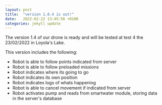 ```yaml
---
layout: post
title:  "version 1.0.4 is out!"
date:   2022-02-22 13:45:56 +0100
categories: jekyll update
---
```


The version 1.4 of our drone is ready and will be tested at test 4 the 23/02/2022 in Loyola's Lake.

This version includes the following:
- Robot is able to follow points indicated from server
- Robot is able to follow preloaded missions
- Robot indicates where its going to go
- Robot indicates its own position
- Robot indicates logs of whats happening
- Robot is able to cancel movement if indicated from server
- Robot activates pump and reads from smartwater module, storing data in the server's database
